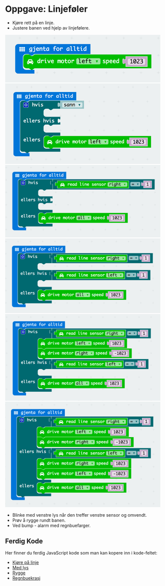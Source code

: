 # Oppgave: Linjeføler

* Kjøre rett på en linje.
* Justere banen ved hjelp av linjefølere.

![Kode](block-1.png)
![Kode](block-2.png)
![Kode](block-3.png)
![Kode](block-4.png)
![Kode](block-5.png)
![Kode](block-6.png)

* Blinke med venstre lys når den treffer venstre sensor og omvendt.
* Prøv å rygge rundt banen.
* Ved bump - alarm med regnbuefarger.


## Ferdig Kode

Her finner du ferdig JavaScript kode som man kan kopere inn i kode-feltet:

* [Kjøre på linje](code-1.js)
* [Med lys](code-2.js)
* [Rygge](code-3.js)
* [Regnbuekrasj](code-4.js)
